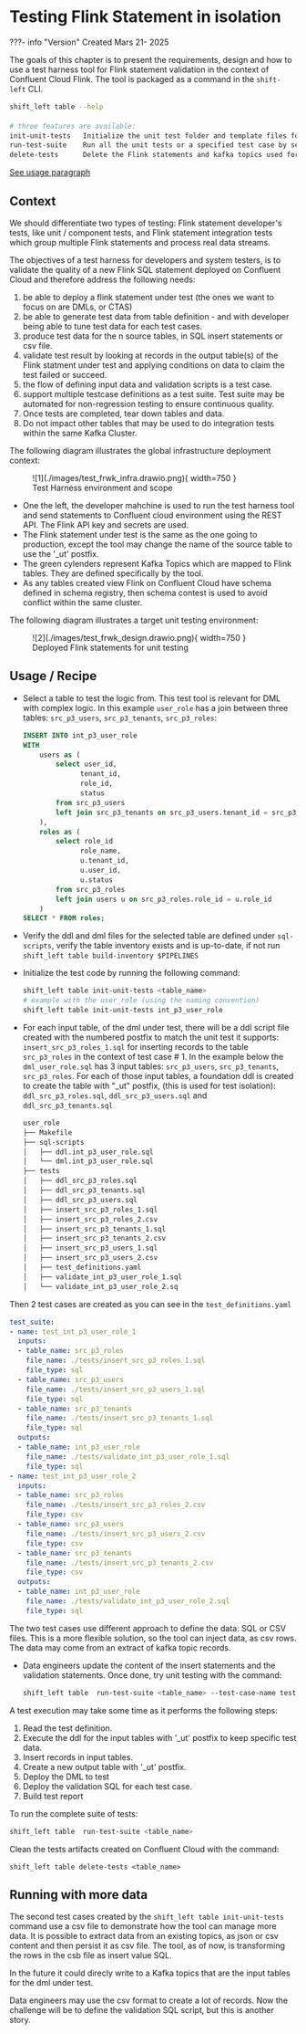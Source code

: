# Testing Flink Statement in isolation

???- info "Version"
    Created Mars 21- 2025 

The goals of this chapter is to present the requirements, design and how to use a test harness tool for Flink statement validation in the context of Confluent Cloud Flink. The tool is packaged as a command in the `shift-left` CLI.

```sh
shift_left table --help

# three features are available:
init-unit-tests   Initialize the unit test folder and template files for a given table. It will parse the SQL statements to create the insert statements for the unit tests. It is using the table inventory to find the table folder for the given table name.
run-test-suite    Run all the unit tests or a specified test case by sending data to `_ut` topics and validating the results
delete-tests      Delete the Flink statements and kafka topics used for unit tests for a given table.
```

[See usage paragraph](#usage--recipe)

## Context


We should differentiate two types of testing: Flink statement developer's tests, like unit / component tests, and Flink statement integration tests which group multiple Flink statements and process real data streams.

The objectives of a test harness for developers and system testers, is to validate the quality of a new Flink SQL statement deployed on Confluent Cloud and therefore address the following needs:

1. be able to deploy a flink statement under test (the ones we want to focus on are DMLs, or CTAS)
1. be able to generate test data from table definition - and with developer being able to tune test data for each test cases.
1. produce test data for the n source tables, in SQL insert statements or csv file.
1. validate test result by looking at records in the output table(s) of the Flink statment under test and applying conditions on data to claim the test failed or succeed. 
1. the flow of defining input data and validation scripts is a test case. 
1. support multiple testcase definitions as a test suite. Test suite may be automated for non-regression testing to ensure continuous quality.
1. Once tests are completed, tear down tables and data.
1. Do not impact other tables that may be used to do integration tests within the same Kafka Cluster.

The following diagram illustrates the global infrastructure deployment context:

<figure markdown="span">
![1](./images/test_frwk_infra.drawio.png){ width=750 }
<figcaption>Test Harness environment and scope</figcaption>
</figure>



* One the left, the developer mahchine is used to run the test harness tool and send statements to Confluent cloud environment using the REST API. The Flink API key and secrets are used. 
* The Flink statement under test is the same as the one going to production, except the tool may change the name of the source table to use the '_ut' postfix. 
* The green cylenders represent Kafka Topics which are mapped to Flink tables. They are defined specifically by the tool.
* As any tables created view Flink on Confluent Cloud have schema defined in schema registry, then schema contest is used to avoid conflict within the same cluster. 

The following diagram illustrates a  target unit testing environment:

<figure markdown="span">
![2](./images/test_frwk_design.drawio.png){ width=750 }
<figcaption>Deployed Flink statements for unit testing</figcaption>
</figure>




## Usage / Recipe

* Select a table to test the logic from. This test tool is relevant for DML with complex logic. In this example `user_role` has a join between three tables: `src_p3_users`, `src_p3_tenants`, `src_p3_roles`:
  ```sql
  INSERT INTO int_p3_user_role
  WITH
      users as (
          select user_id,
                tenant_id,
                role_id,
                status
          from src_p3_users 
          left join src_p3_tenants on src_p3_users.tenant_id = src_p3_tenants.id
      ),
      roles as (
          select role_id
                role_name,
                u.tenant_id,
                u.user_id,
                u.status
          from src_p3_roles
          left join users u on src_p3_roles.role_id = u.role_id
      )
  SELECT * FROM roles;
  ```

* Verify the ddl and dml files for the selected table are defined under `sql-scripts`, verify the table inventory exists and is up-to-date, if not run `shift_left table build-inventory $PIPELINES`
* Initialize the test code by running the following command:
  ```sh
  shift_left table init-unit-tests <table_name>
  # example with the user_role (using the naming convention)
  shift_left table init-unit-tests int_p3_user_role
  ```

* For each input table, of the dml under test, there will be a ddl script file created with the numbered postfix to match the unit test it supports: `insert_src_p3_roles_1.sql` for inserting records to the table `src_p3_roles` in the context of test case # 1.  In the example below the `dml_user_role.sql` has 3 input tables: `src_p3_users`, `src_p3_tenants`, `src_p3_roles`. For each of those input tables, a foundation ddl is created to create the table with "_ut" postfix, (this is used for test isolation): `ddl_src_p3_roles.sql`, `ddl_src_p3_users.sql` and `ddl_src_p3_tenants.sql`
  ```sh
  user_role
  ├── Makefile
  ├── sql-scripts
  │   ├── ddl.int_p3_user_role.sql
  │   └── dml.int_p3_user_role.sql
  ├── tests
  │   ├── ddl_src_p3_roles.sql
  │   ├── ddl_src_p3_tenants.sql
  │   ├── ddl_src_p3_users.sql
  │   ├── insert_src_p3_roles_1.sql
  │   ├── insert_src_p3_roles_2.csv
  │   ├── insert_src_p3_tenants_1.sql
  │   ├── insert_src_p3_tenants_2.csv
  │   ├── insert_src_p3_users_1.sql
  │   ├── insert_src_p3_users_2.csv
  │   ├── test_definitions.yaml
  │   ├── validate_int_p3_user_role_1.sql
  │   └── validate_int_p3_user_role_2.sq
  ```

Then 2 test cases are created as you can see in the `test_definitions.yaml`
  ```yaml
  test_suite:
  - name: test_int_p3_user_role_1
    inputs:
    - table_name: src_p3_roles
      file_name: ./tests/insert_src_p3_roles_1.sql
      file_type: sql
    - table_name: src_p3_users
      file_name: ./tests/insert_src_p3_users_1.sql
      file_type: sql
    - table_name: src_p3_tenants
      file_name: ./tests/insert_src_p3_tenants_1.sql
      file_type: sql
    outputs:
    - table_name: int_p3_user_role
      file_name: ./tests/validate_int_p3_user_role_1.sql
      file_type: sql
  - name: test_int_p3_user_role_2
    inputs:
    - table_name: src_p3_roles
      file_name: ./tests/insert_src_p3_roles_2.csv
      file_type: csv
    - table_name: src_p3_users
      file_name: ./tests/insert_src_p3_users_2.csv
      file_type: csv
    - table_name: src_p3_tenants
      file_name: ./tests/insert_src_p3_tenants_2.csv
      file_type: csv
    outputs:
    - table_name: int_p3_user_role
      file_name: ./tests/validate_int_p3_user_role_2.sql
      file_type: sql
  ```

The two test cases use different approach to define the data: SQL or CSV files. This is a more flexible solution, so the tool can inject data, as csv rows. The data may come from an extract of kafka topic records.

* Data engineers update the content of the insert statements and the validation statements. Once done, try unit testing with the command:
  ```sh
  shift_left table  run-test-suite <table_name> --test-case-name test_<table_name>_1 
  ```

A test execution may take some time as it performs the following steps:

1. Read the test definition.
1. Execute the ddl for the input tables with '_ut' postfix to keep specific test data.
1. Insert records in input tables.
1. Create a new output table with '_ut' postfix.
1. Deploy the DML to test
1. Deploy the validation SQL for each test case.
1. Build test report


To run the complete suite of tests:
  ```sh
  shift_left table  run-test-suite <table_name>
  ```

Clean the tests artifacts created on Confluent Cloud with the command:
  ```sf
  shift_left table delete-tests <table_name>
  ```

## Running with more data

The second test cases created by the `shift_left table init-unit-tests ` command use a csv file to demonstrate how the tool can manage more data. It is possible to extract data from an existing topics, as json or csv content and then persist it as csv file. The tool, as of now, is transforming the rows in the csb file as insert value SQL. 

In the future it could direcly write to a Kafka topics that are the input tables for the dml under test.

Data engineers may use the csv format to create a lot of records. Now the challenge will be to define the validation SQL script, but this is another story.


